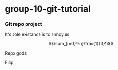 # group-10-git-tutorial

### Git repo project

It's sole existance is to annoy us 

$$\sum_{i=0}^{n}\frac{1}{3}*i$$ 

Repo gods:

Filip 